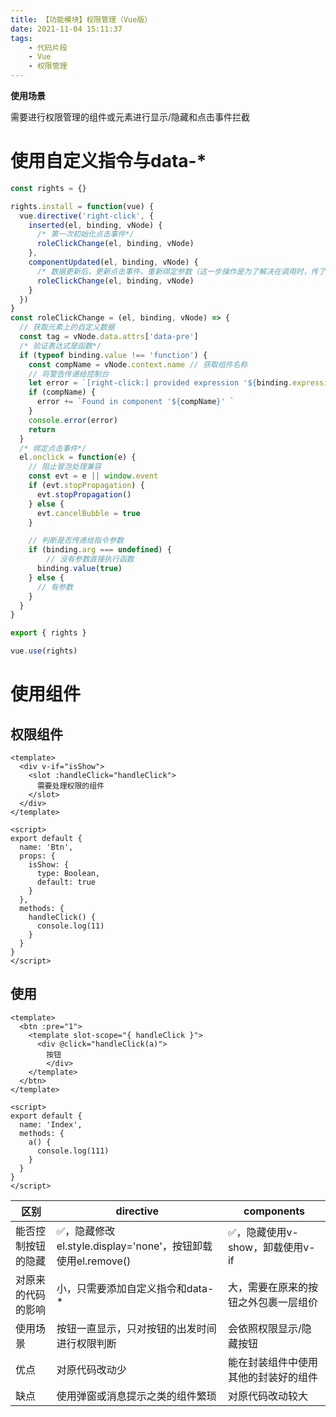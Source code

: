 ```yaml
---
title: 【功能模块】权限管理（Vue版）
date: 2021-11-04 15:11:37
tags:
    - 代码片段
    - Vue
    - 权限管理
---
```


**使用场景**

需要进行权限管理的组件或元素进行显示/隐藏和点击事件拦截



# 使用自定义指令与data-*

```javascript
const rights = {}

rights.install = function(vue) {
  vue.directive('right-click', {
    inserted(el, binding, vNode) {
      /* 第一次初始化点击事件*/
      roleClickChange(el, binding, vNode)
    },
    componentUpdated(el, binding, vNode) {
      /* 数据更新后，更新点击事件，重新绑定参数（这一步操作是为了解决在调用时，传了自定义的动态参数，参数不更新问题）*/
      roleClickChange(el, binding, vNode)
    }
  })
}
const roleClickChange = (el, binding, vNode) => {
  // 获取元素上的自定义数据
  const tag = vNode.data.attrs['data-pre']
  /* 验证表达式是函数*/
  if (typeof binding.value !== 'function') {
    const compName = vNode.context.name // 获取组件名称
    // 将警告传递给控制台
    let error = `[right-click:] provided expression '${binding.expression}' is not a function`
    if (compName) {
      error += `Found in component '${compName}' `
    }
    console.error(error)
    return
  }
  /* 绑定点击事件*/
  el.onclick = function(e) {
    // 阻止冒泡处理兼容
    const evt = e || window.event
    if (evt.stopPropagation) {
      evt.stopPropagation()
    } else {
      evt.cancelBubble = true
    }

    // 判断是否传递给指令参数
    if (binding.arg === undefined) {
    	// 没有参数直接执行函数
      binding.value(true)
    } else {
      // 有参数
    }
  }
}

export { rights }
```

```javascript
vue.use(rights)
```



# 使用组件

## 权限组件

```vue
<template>
  <div v-if="isShow">
    <slot :handleClick="handleClick">
      需要处理权限的组件
  	</slot>
  </div>
</template>

<script>
export default {
  name: 'Btn',
  props: {
    isShow: {
      type: Boolean,
      default: true
    }
  },
  methods: {
    handleClick() {
      console.log(11)
    }
  }
}
</script>

```



## 使用

```vue
<template>
  <btn :pre="1">
    <template slot-scope="{ handleClick }">
      <div @click="handleClick(a)">
        按钮
  		</div>
  	</template>
  </btn>
</template>

<script>
export default {
  name: 'Index',
  methods: {
    a() {
      console.log(111)
    }
  }
}
</script>

```





| 区别               | directive                                                   | components                           |
| ------------------ | ----------------------------------------------------------- | ------------------------------------ |
| 能否控制按钮的隐藏 | ✅，隐藏修改el.style.display='none'，按钮卸载使用el.remove() | ✅，隐藏使用v-show，卸载使用v-if      |
| 对原来的代码的影响 | 小，只需要添加自定义指令和data-*                            | 大，需要在原来的按钮之外包裹一层组价 |
| 使用场景           | 按钮一直显示，只对按钮的出发时间进行权限判断                | 会依照权限显示/隐藏按钮              |
| 优点               | 对原代码改动少                                              | 能在封装组件中使用其他的封装好的组件 |
| 缺点               | 使用弹窗或消息提示之类的组件繁琐                            | 对原代码改动较大                     |



